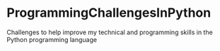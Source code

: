 # ProgrammingChallengesInPython
Challenges to help improve my technical and programming skills in the Python programming language
